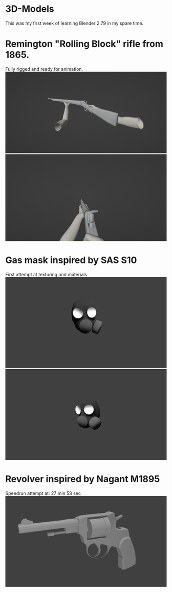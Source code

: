 # 3D-Models
This was my first week of learning Blender 2.79 in my spare time.

# Remington "Rolling Block" rifle from 1865.
Fully rigged and ready for animation.
![alt text](https://github.com/DanielKlas/3D-Models/blob/main/rem_1.png)
![alt text](https://github.com/DanielKlas/3D-Models/blob/main/rem_2.png)

# Gas mask inspired by SAS S10
First attempt at texturing and materials
![alt text](https://github.com/DanielKlas/3D-Models/blob/main/gas_mask_1.png)
![alt text](https://github.com/DanielKlas/3D-Models/blob/main/gas_mask_2.png)

# Revolver inspired by Nagant M1895
Speedrun attempt at: 27 min 58 sec
![alt text](https://github.com/DanielKlas/3D-Models/blob/main/nagant_revolver.png)
